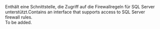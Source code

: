 <Namespace Name="Microsoft.Azure.Management.Sql.Fluent.SqlServer.FirewallRules">
  <Docs>
    <summary><span data-ttu-id="9df44-101">Enthält eine Schnittstelle, die Zugriff auf die Firewallregeln für SQL Server unterstützt.</span><span class="sxs-lookup"><span data-stu-id="9df44-101">Contains an interface that supports access to SQL Server firewall rules.</span></span></summary> 
    <remarks>To be added.</remarks>
  </Docs>
</Namespace>
